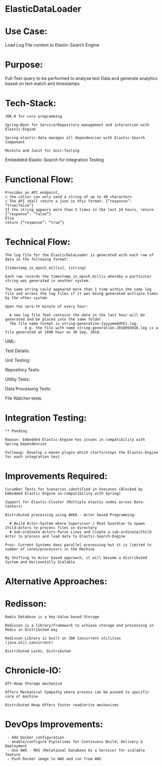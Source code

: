 # ElasticDataLoader

# Use Case:

Load Log File content to Elastic-Search Engine

# Purpose:

Full-Text query to be performed to analyse text Data and generate analytics based on text match and timestamps

# Tech-Stack:

```
JDK-8 for core programming

Spring-Boot for Service/Repository management and interaction with Elastic-Engine

Spring-elastic-data manages all dependencies with Elastic-Search Component

Mockito and Junit for Unit-Testing
```

Embedded-Elastic-Search for Integration Testing

# Functional Flow:

```
Provides an API endpoint,
○ the caller can only send a string of up to 40 characters
○ The API shall return a json in this format: ​{“response”: “true|false”}
If the string appears more than 5 times in the last 24 hours, return​ {“response”: “false”}
Else
return ​{“response”: “true”}
```

# Technical Flow:

```
The log file for the ElasticDataLoader​​ is generated with each row of data in the following format:

{timestamp_in_epoch_millis}, {string}

Each row records the ​timestamp_in_epoch_millis​ whereby a particular ​string​ was generated in another system.

The ​same string could appeared more than 1 time​​ within the same log file and across the log files if it was being generated multiple times by the other system.

Upon the zero-th minute of every hour:

  A new log file that contains the data i​n the last hour​​ will be generated and be placed into the same folder
  The file name format is string-generation-{yyyymmddhh}.log​.
         E.g. the file with name ​string-generation-2018093016.log is a file generated at 1600 hour on 30 Sep, 2018.
```


UML:






Test Details:

Unit Testing:

Repository Tests:


Utility Tests:


Data Processing Tests:




File Watcher tests:




# Integration Testing:

```
** Pending

Reason: Embedded Elastic-Engine has issues in compatibility with Spring Dependencies

Followup: Develop a maven plugin which starts/stops the Elastic-Engine for each integration test
```

# Improvements Required:

```
Cucumber Tests for Scenarios identified in Usecases (Blocked by Embedded Elastic Engine in-compatibility with Spring)

Support for Elastic-Cluster (Multiple elastic nodes across Data-Centers)

Distributed processing using AKKA - Actor based Programming:

  # Build Actor-System where Supervisor / Root Guardian to spawn Child-Actors to process files in directory
  # Sub-ordinate Actors Parse Lines and Create a sub-ordinate/Child Actor to process and load data to Elastic-Search-Engine

Pros: Current Systems does parallel processing but it is limited to number of cores/processors in the Machine

By Shifting to Actor based approach, it will become a distributed System and Horizontally Scalable
```

# Alternative Approaches:

# Redisson:

```
Redis Database is a key-Value based Storage

Redisson is a library/framework to achieve storage and processing in Redis in Distributed way

Redisson Library is built on JDK Concurrent utilities (java.util.concurrent)

Distributed Locks, Distributed
```

# Chronicle-IO:

```
Off-Heap Storage mechanism

Offers Mechanical Sympathy where process can be pinned to specific core of machine

Distributed Heap Offers faster read/write mechanisms
```

# DevOps Improvements:

```
 - Add Docker configuration
 - enable/configure Piplelines for Continuous Build, Delivery & Deployment
 - Use AWS - RDS (Relational Database As a Service) for scalable feature
 - Push Docker image to AWS and run from AWS
```